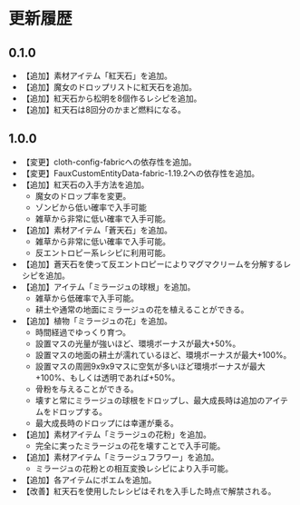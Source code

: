 # 更新履歴

## 0.1.0

- 【追加】素材アイテム「紅天石」を追加。
- 【追加】魔女のドロップリストに紅天石を追加。
- 【追加】紅天石から松明を8個作るレシピを追加。
- 【追加】紅天石は8回分のかまど燃料になる。

## 1.0.0

- 【変更】cloth-config-fabricへの依存性を追加。
- 【変更】FauxCustomEntityData-fabric-1.19.2への依存性を追加。
- 【追加】紅天石の入手方法を追加。
    - 魔女のドロップ率を変更。
    - ゾンビから低い確率で入手可能
    - 雑草から非常に低い確率で入手可能。
- 【追加】素材アイテム「蒼天石」を追加。
    - 雑草から非常に低い確率で入手可能。
    - 反エントロピー系レシピに利用可能。
- 【追加】蒼天石を使って反エントロピーによりマグマクリームを分解するレシピを追加。
- 【追加】アイテム「ミラージュの球根」を追加。
    - 雑草から低確率で入手可能。
    - 耕土や通常の地面にミラージュの花を植えることができる。
- 【追加】植物「ミラージュの花」を追加。
    - 時間経過でゆっくり育つ。
    - 設置マスの光量が強いほど、環境ボーナスが最大+50%。
    - 設置マスの地面の耕土が濡れているほど、環境ボーナスが最大+100%。
    - 設置マスの周囲9x9x9マスに空気が多いほど環境ボーナスが最大+100%、もしくは透明であれば+50%。
    - 骨粉を与えることができる。
    - 壊すと常にミラージュの球根をドロップし、最大成長時は追加のアイテムをドロップする。
    - 最大成長時のドロップには幸運が乗る。
- 【追加】素材アイテム「ミラージュの花粉」を追加。
    - 完全に実ったミラージュの花を壊すことで入手可能。
- 【追加】素材アイテム「ミラージュフラワー」を追加。
    - ミラージュの花粉との相互変換レシピにより入手可能。
- 【追加】各アイテムにポエムを追加。
- 【改善】紅天石を使用したレシピはそれを入手した時点で解禁される。
